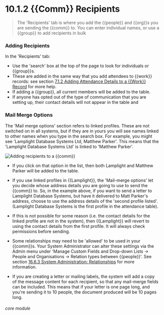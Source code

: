 # 10.1.2 {{Comm}} Recipients

> The 'Recipients' tab is where you add the {{people}} and {{org}}s you are sending the {{comm}} to. You can enter individual names, or use a {{group}} to add recipients in bulk



### Adding Recipients
In the 'Recipients' tab: 

- Use the 'search' box at the top of the page to look for individuals or {{group}}s.
- These are added in the same way that you add attendees to {{work}} records: see section [7.1.2  Adding Attendance Details to a {{Work}} Record](/help/index/p/7.1.2) for more help.
- If adding a {{group}}, all current members will be added to the table. 
- If anyone has opted out of the type of communication that you are setting up, their contact details will not appear in the table and 

### Mail Merge Options
The 'Mail merge options' section refers to linked profiles. These are not switched on in all systems, but if they are in yours you will see names linked to other names when you type in the search box. For example, you might see 'Lamplight Database Systems Ltd, Matthew Parker'. This means that the 'Lamplight Database Systems Ltd' is linked to 'Matthew Parker'.   

![Adding recipients to a {{comm}}](85a.png)

- If you click on that option in the list, then both Lamplight and Matthew Parker will be added to the table.
- If you use linked profiles in {{Lamplight}}, the 'Mail-merge options' let you decide whose address details you are going to use to send the {{comm}} to. So, in the example above, if you want to send a letter to Lamplight Database Systems, but have it delivered to Matt Parker's address, choose to use the address details of the 'second profile listed'. (Lamplight Database Systems is the first profile in the attendance table).
- If this is not possible for some reason (i.e. the contact details for the linked profile are not in the system), then {{Lamplight}} will revert to using the contact details from the first profile. It will always check permissions before sending. 
- Some relationships may need to be 'allowed' to be used in your {{comm}}s. Your System Administrator can alter these settings via the Admin menu under 'Manage Custom Fields and Drop-down Lists -> People and Organisations -> Relation types between {{people}}'. See section [16.6.3  System Administration: Relationships](/help/index/p/16.6.3) for more information. 

- If you are creating a letter or mailing labels, the system will add a copy of the message content for each recipient, so that any mail-merge fields can be included. This means that if your letter is one page long, and you're sending it to 10 people, the document produced will be 10 pages long. 


###### core module

